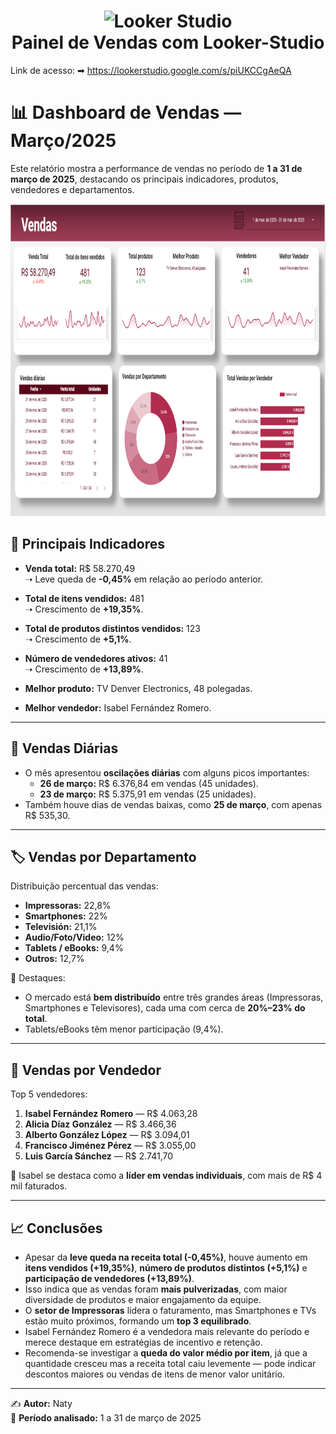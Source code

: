 <h1 align="center">
  <img src="https://logo.svgcdn.com/l/looker.png" alt="Looker Studio" width="150" height="150"><br>
  <strong>Painel de Vendas com Looker-Studio</strong>
</h1>



Link de acesso: ➡
https://lookerstudio.google.com/s/piUKCCgAeQA




# 📊 Dashboard de Vendas — Março/2025

Este relatório mostra a performance de vendas no período de **1 a 31 de março de 2025**, destacando os principais indicadores, produtos, vendedores e departamentos.


<div align="center">
  <img src="./Capturar.PNG" alt="c" height="500">
</div>


## 🔑 Principais Indicadores

- **Venda total:** R$ 58.270,49  
  ➝ Leve queda de **-0,45%** em relação ao período anterior.

- **Total de itens vendidos:** 481  
  ➝ Crescimento de **+19,35%**.

- **Total de produtos distintos vendidos:** 123  
  ➝ Crescimento de **+5,1%**.

- **Número de vendedores ativos:** 41  
  ➝ Crescimento de **+13,89%**.

- **Melhor produto:** TV Denver Electronics, 48 polegadas.  
- **Melhor vendedor:** Isabel Fernández Romero.

---

## 📅 Vendas Diárias

- O mês apresentou **oscilações diárias** com alguns picos importantes:  
  - **26 de março:** R$ 6.376,84 em vendas (45 unidades).  
  - **23 de março:** R$ 5.375,91 em vendas (25 unidades).  
- Também houve dias de vendas baixas, como **25 de março**, com apenas R$ 535,30.

---

## 🏷️ Vendas por Departamento

Distribuição percentual das vendas:
- **Impressoras:** 22,8%  
- **Smartphones:** 22%  
- **Televisión:** 21,1%  
- **Audio/Foto/Video:** 12%  
- **Tablets / eBooks:** 9,4%  
- **Outros:** 12,7%  

📌 Destaques:  
- O mercado está **bem distribuído** entre três grandes áreas (Impressoras, Smartphones e Televisores), cada uma com cerca de **20%–23% do total**.  
- Tablets/eBooks têm menor participação (9,4%).

---

## 👥 Vendas por Vendedor

Top 5 vendedores:
1. **Isabel Fernández Romero** — R$ 4.063,28  
2. **Alicia Díaz González** — R$ 3.466,36  
3. **Alberto González López** — R$ 3.094,01  
4. **Francisco Jiménez Pérez** — R$ 3.055,00  
5. **Luis García Sánchez** — R$ 2.741,70  

📌 Isabel se destaca como a **líder em vendas individuais**, com mais de R$ 4 mil faturados.

---

## 📈 Conclusões

- Apesar da **leve queda na receita total (-0,45%)**, houve aumento em **itens vendidos (+19,35%)**, **número de produtos distintos (+5,1%)** e **participação de vendedores (+13,89%)**.  
- Isso indica que as vendas foram **mais pulverizadas**, com maior diversidade de produtos e maior engajamento da equipe.  
- O **setor de Impressoras** lidera o faturamento, mas Smartphones e TVs estão muito próximos, formando um **top 3 equilibrado**.  
- Isabel Fernández Romero é a vendedora mais relevante do período e merece destaque em estratégias de incentivo e retenção.  
- Recomenda-se investigar a **queda do valor médio por item**, já que a quantidade cresceu mas a receita total caiu levemente — pode indicar descontos maiores ou vendas de itens de menor valor unitário.  

---

✍️ **Autor:** Naty  
📅 **Período analisado:** 1 a 31 de março de 2025
